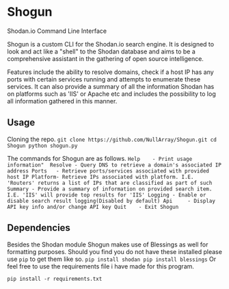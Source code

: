 # Shogun
Shodan.io Command Line Interface

Shogun is a custom CLI for the Shodan.io search engine. It is designed to look and act like a "shell" to the Shodan database and 
aims to be a comprehensive assistant in the gathering of open source intelligence.

Features include the ability to resolve domains, check if a host IP has any ports with certain services running and attempts to enumerate these services. It can also provide a summary of all the information Shodan has on platforms such as 'IIS' or Apache etc and includes the possibility to log all information gathered in this manner. 


## Usage

Cloning the repo.
``
git clone https://github.com/NullArray/Shogun.git
cd Shogun
python shogun.py
``

The commands for Shogun are as follows.
``
Help    - Print usage information" 
Resolve - Query DNS to retrieve a domain's associated IP address
Ports   - Retrieve ports/services associated with provided host IP
Platform- Retrieve IPs associated with platform. I.E. 'Routers' returns a list of IPs that are classified as part of such
Summary - Provide a summary of information on provided search item. I.E. 'IIS' will provide top results for 'IIS'
Logging - Enable or disable search result logging(Disabled by default)
Api     - Display API key info and/or change API key
Quit    - Exit Shogun
``

## Dependencies

Besides the Shodan module Shogun makes use of Blessings as well for formatting purposes. Should you find you do not have these installed please use `pip` to get them like so.
``
pip install shodan
pip install blessings
``
Or feel free to use the requirements file i have made for this program.

`pip install -r requirements.txt`
